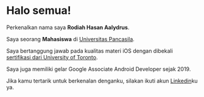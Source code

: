 # Halo semua! 

Perkenalkan nama saya **Rodiah Hasan Aalydrus**.<br>

Saya seorang **Mahasiswa** di [Universitas Pancasila](https://univpancasila.ac.id/).<br>

Saya bertanggung jawab pada kualitas materi iOS dengan dibekali [sertifikasi dari University of Toronto](https://www.coursera.org/account/accomplishments/specialization/CLKJD8XBXJ3M).<br>

Saya juga memiliki gelar Google Associate Android Developer sejak 2019.<br>

Jika kamu tertarik untuk berkenalan denganku, silakan ikuti akun [Linkedin](https://www.linkedin.com/in/gilang-adhan/)ku ya.
